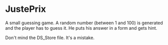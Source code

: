 # JustePrix

A small guessing game. 
A random number (between 1 and 100) is generated and the player has to guess it. 
He puts his answer in a form and gets hint.

Don't mind the DS_Store file. It's a mistake.
